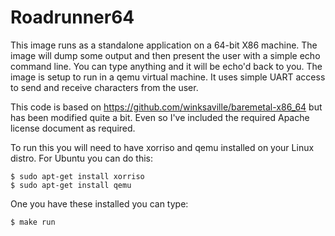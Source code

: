 # Roadrunner64

This image runs as a standalone application on a 64-bit X86 machine.
The image will dump some output and then present the user with a simple
echo command line.  You can type anything and it will be echo'd back to
you.  The image is setup to run in a qemu virtual machine.  It uses
simple UART access to send and receive characters from the user.

This code is based on https://github.com/winksaville/baremetal-x86_64
but has been modified quite a bit.  Even so I've included the required
Apache license document as required.

To run this you will need to have xorriso and qemu installed on your
Linux distro.  For Ubuntu you can do this:

```
$ sudo apt-get install xorriso
$ sudo apt-get install qemu
```

One you have these installed you can type:

```
$ make run
```
